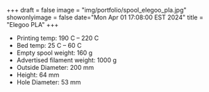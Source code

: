 +++
draft = false
image = "img/portfolio/spool_elegoo_pla.jpg"
showonlyimage = false
date="Mon Apr 01 17:08:00 EST 2024"
title = "Elegoo PLA"
+++

* Printing temp: 190 C – 220 C
* Bed temp: 25 C – 60 C
* Empty spool weight: 160 g
* Advertised filament weight: 1000 g
* Outside Diameter: 200 mm
* Height: 64 mm
* Hole Diameter: 53 mm
<!--more-->
